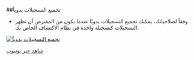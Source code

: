 ##تجميع التسجيلات يدوياً
- وفقاً لصلاحياتك، يمكنك تجميع التسجيلات يدويًا عندما يكون من المفترض أن تظهر التسجيلات كتسجيلة واحدة في نظام الاكتشاف الخاص بك.

[![تجميع التسجيلات يدوياً](/manual/images/Manual-Grouping-Records.png)](https://www.youtube.com/watch?v=2E1cYPKve0U&list=PLV_OXyJ1D3Bjr49J9FQ3M0uNhiNv4E04f&index=6)

[شاهد عبر يوتيوب](https://www.youtube.com/watch?v=2E1cYPKve0U&list=PLV_OXyJ1D3Bjr49J9FQ3M0uNhiNv4E04f&index=6)

